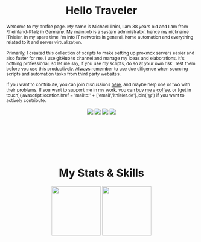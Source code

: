<!--
### Hi there 👋

**iThieler/ithieler** is a ✨ _special_ ✨ repository because its `README.md` (this file) appears on your GitHub profile.

Here are some ideas to get you started:

- 🔭 I’m currently working on ...
- 🌱 I’m currently learning ...
- 👯 I’m looking to collaborate on ...
- 🤔 I’m looking for help with ...
- 💬 Ask me about ...
- 📫 How to reach me: ...
- 😄 Pronouns: ...
- ⚡ Fun fact: ...
-->
<h1 align="center" id="heading">Hello Traveler</h1>

<sub> Welcome to my profile page. My name is Michael Thiel, I am 38 years old and I am from Rheinland-Pfalz in Germany. My main job is a system administrator, hence my nickname iThieler. In my spare time I'm into IT networks in general, home automation and everything related to it and server virtualization. </sub>

<sub> Primarily, I created this collection of scripts to make setting up proxmox servers easier and also faster for me. I use gitHub to channel and manage my ideas and elaborations. It's nothing professional, so let me say, if you use my scripts, do so at your own risk. Test them before you use this productively. Always remember to use due diligence when sourcing scripts and automation tasks from third party websites. </sub>

<sub> If you want to contribute, you can join discussions [here](https://github.com/iThieler/iThieler/discussions), and maybe help one or two with their problems. If you want to support me in my work, you can [buy me a coffee](https://ko-fi.com/U7U3FUTLF), or [get in touch](javascript:location.href = 'mailto:' + ['email','ithieler.de'].join('@') if you want to actively contribute. </sub>

<p align="center">
  <a href="https://github.com/iThieler/scriptsNsnippets/blob/master/LICENSE"><img src="https://img.shields.io/badge/license-MIT-blue" ></a>
  <a href=""><img src="https://img.shields.io/badge/%F0%9F%92%AC-Discussions-orange" /></a>
  <a href="https://github.com/iThieler/scriptsNsnippets/blob/master/CHANGELOG.md"><img src="https://img.shields.io/badge/🔶-Changelog-blue" /></a>
  <a href=""><img src="https://img.shields.io/badge/%E2%98%95-Buy%20me%20a%20coffee-red" /></a>
</p><br><br>

<br><br><h1 align="center" id="heading">My Stats & Skills</h1>

<p align="center">
  <a href="https://iThieler.github.io/Proxmox/"><img src="https://github-readme-stats.vercel.app/api?username=iThieler&hide=stars&count_private=true&show_icons=true&theme=dark" height="130" /></a>
  <a href="https://iThieler.github.io/Proxmox/"><img src="https://github-readme-stats.vercel.app/api/top-langs?username=iThieler&layout=compact&theme=dark" height="130" /></a>
</p>
